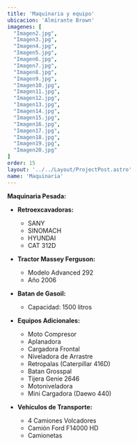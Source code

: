 ```yaml
---
title: 'Maquinaria y equipo'
ubicacion: 'Almirante Brown'
imagenes: [
  "Imagen2.jpg",
  "Imagen3.jpg",
  "Imagen4.jpg",
  "Imagen5.jpg",
  "Imagen6.jpg",
  "Imagen7.jpg",
  "Imagen8.jpg",
  "Imagen9.jpg",
  "Imagen10.jpg",
  "Imagen11.jpg",
  "Imagen12.jpg",
  "Imagen13.jpg",
  "Imagen14.jpg",
  "Imagen15.jpg",
  "Imagen16.jpg",
  "Imagen17.jpg",
  "Imagen18.jpg",
  "Imagen19.jpg",
  "Imagen20.jpg"
]
order: 15
layout: '../../Layout/ProjectPost.astro'
name: 'Maquinaria'
---
```

**Maquinaria Pesada:**

- **Retroexcavadoras:**
  - SANY
  - SINOMACH
  - HYUNDAI
  - CAT 312D

- **Tractor Massey Ferguson:**
  - Modelo Advanced 292
  - Año 2006

- **Batan de Gasoil:**
  - Capacidad: 1500 litros

- **Equipos Adicionales:**
  - Moto Compresor
  - Aplanadora
  - Cargadora Frontal
  - Niveladora de Arrastre
  - Retropalas (Caterpillar 416D)
  - Batan Grosspal
  - Tijera Genie 2646
  - Motoniveladora
  - Mini Cargadora (Daewo 440)

- **Vehículos de Transporte:**
  - 4 Camiones Volcadores
  - Camión Ford F14000 HD
  - Camionetas
